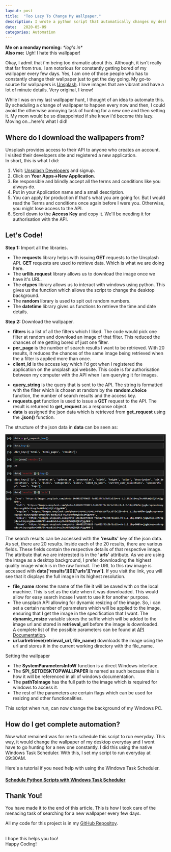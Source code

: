 ```yaml
---
layout: post
title:  "Too Lazy To Change My Wallpaper."
description: I wrote a python script that automatically changes my desktop wallpaper everyday. 
date:   2020-05-09
categories: Automation
---
```

<p><b>Me on a monday morning:</b> <i>*log's in*</i>
<br/><b>Also me:</b> Ugh! I hate this wallpaper!</p>
<p> Okay, I admit that i'm being too dramatic about this. Although, it isn't really that far from true. I am notorious for constantly getting bored of my wallpaper every few days. Yes, I am one of those people who has to constantly change their wallpaper just to get the day going. My go-to source for wallpapers is <a href="https://unsplash.com/" target="_blank">Unsplash</a>. I love images that are vibrant and have a lot of minute details. Very original, I know!</p>
<p> While I was on my last wallpaper hunt, I thought of an idea to automate this. By scheduling a change of wallpaper to happen every now and then, I could avoid the otherwise annoying task of hunting for a new one and then setting it. My mom would be so disappointed if she knew i'd become this lazy.<br/> Moving on...here's what I did!</p>

<!-- Section One -->
<h2><b> Where do I download the wallpapers from? </b></h2>
<p> Unsplash provides access to their API to anyone who creates an account.
<br/>I visited their developers site and registered a new application.
<br/> In short, this is what I did:<br/>
<ol>
    <li>Visit:  <a href="https://unsplash.com/developers"> Unsplash Developers</a> and signup.</li>
    <li>Click on <b>Your Apps->New Application</b>.</li>
    <li>Be responsible and blindly accept all the terms and conditions like you always do. </li>
    <li>Put in your Application name and a small description.</li>
    <li>You can apply for production if that's what you are going for. But I would read the Terms and conditions once again before I were you. Otherwise, you might lose access to the API.</li>
    <li>Scroll down to the <b>Access Key</b> and copy it. We'll be needing it for authorisation with the API.</li>
</ol>
</p>

<!-- Section Two-->
<h2><b>Let's Code!</b></h2>
<p><b>Step 1:</b> Import all the libraries.</p>

<script src="https://gist.github.com/agk98/602f4f9bdb348601301cec8bd0a1ca9f.js"></script>

<ul>
    <li> The <b>requests</b> library helps with issuing <b>GET</b> requests to the Unsplash API. <b>GET</b> requests are used to retrieve data. Which is what we are doing here.</li>
    <li> The <b>urllib.request</b> library allows us to download the image once we have it's URL.</li>
    <li> The <b>ctypes</b> library allows us to interact with windows using python. This gives us the function which allows the script to change the desktop background.</li>
    <li> The <b>random</b> library is used to spit out random numbers. </li>
    <li> The <b>datetime</b> library gives us functions to retrieve the time and date details.</li>
</ul> 

<p><b>Step 2:</b> Download the wallpaper.</p>

<script src="https://gist.github.com/agk98/2721c8ad483b420a002092efb0efd5f5.js"></script>

<ul>
    <li> <b>filters</b> is a list of all the filters which I liked. The code would pick one filter at random and download an image of that filter. This reduced the chances of me getting bored of just one filter.</li>
    <li> <b>per_page</b> is the number of search results I want to be retrieved. With 20 results, it reduces the chances of the same image being retrieved when the a filter is applied more than once.</li>
    <li> <b>client_id</b> is the access key which I'd got when i registered the application on the unsplash api website. This code is for authorisation between my computer with the API when I am querying it for images. </li>
</ul>

<script src="https://gist.github.com/agk98/7a2cde11c2fb79799d8bb1fc90c77b3c.js"></script>

<ul>
    <li> <b>query_string</b> is the query that is sent to the API. The string is formatted with the filter which is chosen at random by the <b>random.choice</b> function, the number of search results and the access key.</li>
    <li> <b>requests.get</b> function is used to issue a <b>GET</b> request to the API. The result is returned to <b>get_request</b> as a response object.</li>
    <li> <b>data</b> is assigned the json data which is retrieved from <b>get_request</b> using the <b>.json()</b> function.</li>
</ul>

<p> The structure of the json data in <b>data</b> can be seen as:</p>
<div style="text-align:center">
    <img src="/images/blog_2_image_data.png">
</div>
<p> The search results can be accessed with the <b>'results'</b> key of the json data. As set, there are 20 results. Inside each of the 20 results, there are various fields. These fields contain the respective details of that respective image. The attribute that we are interested is in the <b>'urls'</b> attribute. 
As we are using the image as a desktop background, I prefer downloading the highest quality image which is in the raw format. The URL to this raw image is accessed with <b> data['results'][0]['urls']['raw']</b>. If you visit the link, you will see that it displays the full image in its highest resolution.

<script src="https://gist.github.com/agk98/3b01cc00064adee90b187ab8639de19f.js"></script>

<ul>
    <li> <b>file_name</b> stores the name of the file it will be saved with on the local machine. This is set as the date when it was downloaded. This would allow for easy search incase I want to use it for another purpose.</li>
    <li> The unsplash API allowing for dynamic resizing of the image. So, i can set a certain number of parameters which will be applied to the image, ensuring that I get the image in the specification that I want. The <b>dynamic_resize</b> variable stores the suffix which will be added to the image url and stored in <b>retrieval_url</b> before the image is downloaded.<br/>
    A complete list of the possible parameters can be found at <a href="https://unsplash.com/documentation">API Documentation</a>.</li>
    <li> <b>url.urlretrieve(retrieval_url, file_name)</b> downloads the image using the url and stores it in the current working directory with the file_name. </b></li>
</ul>

<p>Setting the wallpaper</p>
<script src="https://gist.github.com/agk98/d57b06059621c18fa926613e28a68648.js"></script>
<ul>
    <li> The <b>SystemParametersInfoW</b> function is a direct Windows interface.</li>
    <li> The <b>SPI_SETDESKTOPWALLPAPER</b> is named as such because this is how it will be referenced in all of windows documentation.</li>
    <li> The <b>pathToImage</b> has the full path to the image which is required for windows to access it.</li>
    <li> The rest of the parameters are certain flags which can be used for resizing and other functionalities.</li>
</ul>

<p> This script when run, can now change the background of my Windows PC.</p>

<!-- Section Three -->
<h2><b>How do I get complete automation?</b></h2>
<p> Now what remained was for me to schedule this script to run everyday. This way, it would change the wallpaper of my desktop everyday and I wont have to go hunting for a new one constantly. I did this using the native Windows Task Scheduler. With this, I set my script to run everyday at 09:30AM.</p>
<p> Here's a tutorial if you need help with using the Windows Task Scheduler. </p>
<h4><u><b><a href="https://www.youtube.com/watch?v=n2Cr_YRQk7o" target="_blank"> Schedule Python Scripts with Windows Task Scheduler</a></b></u></h4>

<h2><b> Thank You!</b></h2>
<p> You have made it to the end of this article. This is how I took care of the menacing task of searching for a new wallpaper every few days.<p>
<p> All my code for this project is in my <a href="https://github.com/agk98/auto_wallpaper" target="_blank"> GitHub Repositoy</a>.</p>
<br/> 
I hope this helps you too!<br/>
Happy Coding!</p> 
